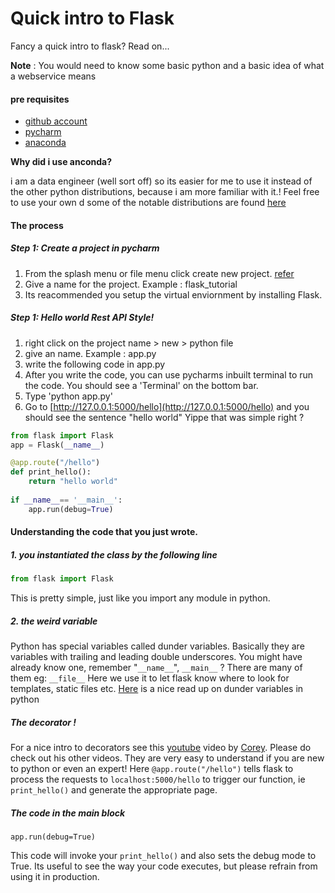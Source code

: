 # Quick intro to Flask
Fancy a quick intro to flask? Read on...

**Note** : You would need to know some basic python and a basic idea of what a webservice means

#### pre requisites
 - [github account](https://github.com/)
 - [pycharm](https://www.jetbrains.com/pycharm/)
 - [anaconda](https://www.anaconda.com/download/)
  
**Why did i use anconda?**

i am  a data engineer (well sort off) so its easier for me to use it instead of the other python distributions, because i am more familiar with it.! Feel free to use your own d
 some of the notable distributions are found [here](https://wiki.python.org/moin/PythonDistributions)

#### The process 
##### Step 1: Create a project in pycharm
1. From the splash menu or file menu click create new project. [refer](https://www.jetbrains.com/help/pycharm/creating-and-running-your-first-python-project.html)
2. Give a name for the project. Example : flask_tutorial
3. Its reacommended you setup the virtual enviornment by installing Flask.

    
##### Step 1:  Hello world Rest API Style!
1. right click on the project name > new > python file
2. give an name. Example : app.py
3. write the following code in app.py
4. After you write the code, you can use pycharms inbuilt terminal to run the code. You should see a 'Terminal' on the bottom bar. 
5. Type 'python app.py'
6. Go to [http://127.0.0.1:5000/hello](http://127.0.0.1:5000/hello) and you should see the sentence "hello world" Yippe that was simple right ?
```python
from flask import Flask
app = Flask(__name__)

@app.route("/hello")
def print_hello():
    return "hello world"
    
if __name__== '__main__':
    app.run(debug=True) 
```

#### Understanding the code that you just wrote.
##### 1. you instantiated the class by the following line
```python
from flask import Flask
```
This is pretty simple, just like you import any module in python.

##### 2. the weird  variable
Python has special variables called dunder variables. Basically they are variables with trailing and leading double underscores. 
You might have already know one, remember "`__name__`", `__main__`  ? There are many of them eg: `__file__`
Here we use it to let flask know where to look for templates, static files etc.
[Here](https://hackernoon.com/understanding-the-underscore-of-python-309d1a029edc) is a nice read up on dunder variables in python

##### The decorator !
For a nice intro to decorators see this [youtube](https://www.youtube.com/watch?v=FsAPt_9Bf3U) video by [Corey](https://twitter.com/CoreyMSchafer). Please do check out his other videos. They are very easy to understand if you are new to python or  even an expert!
Here `@app.route("/hello")` tells flask to process the requests to `localhost:5000/hello` to trigger our function, ie `print_hello()` and generate the appropriate page.

##### The code in the main block
`app.run(debug=True)`

This code will invoke your  `print_hello()` and also sets the debug mode to True. Its useful to see the way your code executes, but please refrain from using it in production.
